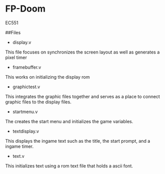 # FP-Doom
EC551

##Files
- display.v

This file focuses on synchronizes the screen layout as well as generates a pixel timer

- framebuffer.v

This works on initializing the display rom

- graphictest.v

This integrates the graphic files together and serves as a place to connect graphic files to the display files. 

- startmenu.v

The creates the start menu and initializes the game variables.

- textdisplay.v

This displays the ingame text such as the title, the start prompt, and a ingame timer.

- text.v

This initializes text using a rom text file that holds a ascii font.
